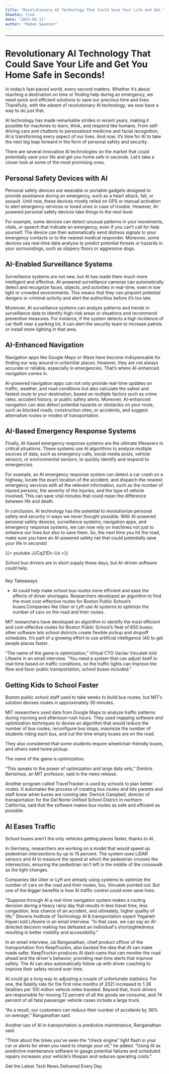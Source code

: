 ```yaml
---
title: "Revolutionary AI Technology That Could Save Your Life and Get You Home Safe in Seconds!"
ShowToc: true 
date: "2023-02-11"
author: "Ruben Swanson"
---
```

*****
# Revolutionary AI Technology That Could Save Your Life and Get You Home Safe in Seconds!

In today’s fast-paced world, every second matters. Whether it’s about reaching a destination on time or finding help during an emergency, we need quick and efficient solutions to save our precious time and lives. Thankfully, with the advent of revolutionary AI technology, we now have a way to do just that.

AI technology has made remarkable strides in recent years, making it possible for machines to learn, think, and respond like humans. From self-driving cars and chatbots to personalized medicine and facial recognition, AI is transforming every aspect of our lives. And now, it’s time for AI to take the next big leap forward in the form of personal safety and security.

There are several innovative AI technologies on the market that could potentially save your life and get you home safe in seconds. Let’s take a closer look at some of the most promising ones.

## Personal Safety Devices with AI

Personal safety devices are wearable or portable gadgets designed to provide assistance during an emergency, such as a heart attack, fall, or assault. Until now, these devices mostly relied on GPS or manual activation to alert emergency services or loved ones in case of trouble. However, AI-powered personal safety devices take things to the next level.

For example, some devices can detect unusual patterns in your movements, vitals, or speech that indicate an emergency, even if you can’t call for help yourself. The device can then automatically send distress signals to your emergency contacts or to the nearest medical responder. Moreover, some devices use real-time data analysis to predict potential threats or hazards in your surroundings, such as slippery floors or aggressive dogs.

## AI-Enabled Surveillance Systems

Surveillance systems are not new, but AI has made them much more intelligent and effective. AI-powered surveillance cameras can automatically detect and recognize faces, objects, and activities in real-time, even in low light or crowded environments. This means that they can pinpoint potential dangers or criminal activity and alert the authorities before it’s too late.

Moreover, AI surveillance systems can analyze patterns and trends in surveillance data to identify high-risk areas or situations and recommend preventive measures. For instance, if the system detects a high incidence of car theft near a parking lot, it can alert the security team to increase patrols or install more lighting in that area.

## AI-Enhanced Navigation

Navigation apps like Google Maps or Waze have become indispensable for finding our way around in unfamiliar places. However, they are not always accurate or reliable, especially in emergencies. That’s where AI-enhanced navigation comes in.

AI-powered navigation apps can not only provide real-time updates on traffic, weather, and road conditions but also calculate the safest and fastest route to your destination, based on multiple factors such as crime rates, accident history, or public safety alerts. Moreover, AI-enhanced navigation can also detect potential hazards or obstacles on your route, such as blocked roads, construction sites, or accidents, and suggest alternative routes or modes of transportation.

## AI-Based Emergency Response Systems

Finally, AI-based emergency response systems are the ultimate lifesavers in critical situations. These systems use AI algorithms to analyze multiple sources of data, such as emergency calls, social media posts, vehicle sensors, or environmental sensors, to quickly identify and respond to emergencies.

For example, an AI emergency response system can detect a car crash on a highway, locate the exact location of the accident, and dispatch the nearest emergency services with all the relevant information, such as the number of injured persons, the severity of the injuries, and the type of vehicle involved. This can save vital minutes that could mean the difference between life and death.

In conclusion, AI technology has the potential to revolutionize personal safety and security in ways we never thought possible. With AI-powered personal safety devices, surveillance systems, navigation apps, and emergency response systems, we can now rely on machines not just to enhance our lives but also to save them. So, the next time you hit the road, make sure you have an AI-powered safety net that could potentially save your life in seconds!

{{< youtube JJCq21Dc-Us >}} 




School bus drivers are in short supply these days, but AI-driven software could help. 

 
### 
Key Takeaways
 
- AI could help make school bus routes more efficient and ease the effects of driver shortages. Researchers developed an algorithm to find the most cost-effective routes for Boston Public School’s buses.Companies like Uber or Lyft use AI systems to optimize the number of cars on the road and their routes.

 

MIT researchers have developed an algorithm to identify the most efficient and cost-effective routes for Boston Public School’s fleet of 650 buses; other software lets school districts create flexible pickup and dropoff schedules. It’s part of a growing effort to use artificial intelligence (AI) to get people places faster. 

 

“The name of the game is optimization,” Virtual CTO Vaclav Vincalek told Lifewire in an email interview. “You need a system that can adjust itself in real-time based on traffic conditions, so the traffic lights can improve the flow and favor public transportation, school buses included.”

 
##   Getting Kids to School Faster  
 

Boston public school staff used to take weeks to build bus routes, but MIT’s solution devises routes in approximately 30 minutes.

 

MIT researchers used data from Google Maps to analyze traffic patterns during morning and afternoon rush hours. They used mapping software and optimization techniques to devise an algorithm that would reduce the number of bus routes, reconfigure bus stops, maximize the number of students riding each bus, and cut the time empty buses are on the road. 

 

They also considered that some students require wheelchair-friendly buses, and others need home pickup.

 
The name of the game is optimization.
 

“This speaks to the power of optimization and large data sets,” Dimitris Bertsimas, an MIT professor, said in the news release.

 

Another program called TravelTracker is used by schools to plan better routes. It automates the process of creating bus routes and lets parents and staff know when buses are running late. Derrick Campbell, director of transportation for the Del Norte Unified School District in northern California, said that the software makes bus routes as safe and efficient as possible.

 
##   AI Eases Traffic  
 

School buses aren’t the only vehicles getting places faster, thanks to AI. 

 

In Germany, researchers are working on a model that would speed up pedestrian intersections by up to 15 percent. The system uses LiDAR sensors and AI to measure the speed at which the pedestrian crosses the intersection, ensuring the pedestrian isn’t left in the middle of the crosswalk as the light changes. 

 

Companies like Uber or Lyft are already using systems to optimize the number of cars on the road and their routes, too, Vincalek pointed out. But one of the bigger benefits is how AI traffic control could even save lives. 

 

"Suppose through AI a real-time navigation system makes a routing decision during a heavy rainy day that results in less travel time, less congestion, less chance of an accident, and ultimately, higher quality of life," Stevens Institute of Technology AI & transportation expert Yeganeh Hayeri told Lifewire in an email interview. "In that case, we can say an AI-directed decision making has defeated an individual's shortsightedness resulting in better mobility and accessibility." 

 

In an email interview, Jai Ranganathan, chief product officer of the transportation firm KeepTruckin, also backed the idea that AI can make roads safer. KeepTruckin produces AI dash cams that can monitor the road ahead and the driver's behavior, providing real-time alerts that improve safety. The AI can also automatically follow up with driver coaching to improve their safety record over time.

 

AI could go a long way to adjusting a couple of unfortunate statistics. For one, the fatality rate for the first nine months of 2021 increased to 1.36 fatalities per 100 million vehicle miles traveled. Beyond that, truck drivers are responsible for moving 72 percent of all the goods we consume, and 74 percent of all fatal passenger vehicle cases include a large truck.

 

“As a result, our customers can reduce their number of accidents by 36% on average,” Ranganathan said.

 

Another use of AI in transportation is predictive maintenance, Ranganathan said. 

 

“Think about the times you’ve seen the “check engine” light flash in your car or alerts for when you need to change your oil,” he added. “Using AI as predictive maintenance software to gauge potential failures and scheduled repairs increases your vehicle’s lifespan and reduces operating costs.”

 

Get the Latest Tech News Delivered Every Day




